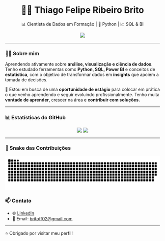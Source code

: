 <!-- Foto e título -->


<h1 align="center">  👨‍💻 Thiago Felipe Ribeiro Brito</h1>

<p align="center">
  📊 Cientista de Dados em Formação | 🐍 Python | 📈 SQL & BI
</p>

<p align="center">
  <a href="https://www.linkedin.com/in/thiago-felipe-ribeiro-brito-48201834a/" target="_blank">
    <img src="https://img.shields.io/badge/LinkedIn-Conectar-blue?style=for-the-badge&logo=linkedin"/>
  </a>
</p>

---

### 👨‍💻 Sobre mim

Aprendendo ativamente sobre **análise, visualização e ciência de dados**. Tenho estudado ferramentas como **Python, SQL, Power BI** e conceitos de **estatística**, com o objetivo de transformar dados em **insights** que apoiem a tomada de decisões.

🎯 Estou em busca de uma **oportunidade de estágio** para colocar em prática o que venho aprendendo e seguir evoluindo profissionalmente. Tenho muita **vontade de aprender**, crescer na área e **contribuir com soluções.**

---

### 📊 Estatísticas do GitHub

<div align="center">
  <img src="https://github-readme-stats.vercel.app/api?username=thiago207&show_icons=true&theme=tokyonight&count_private=true"/>
  <img src="https://github-readme-stats.vercel.app/api/top-langs/?username=thiago207&layout=compact&theme=tokyonight"/>
</div>

---

### 🐍 Snake das Contribuições

<picture align="center">
  <source media="(prefers-color-scheme: dark)" srcset="https://raw.githubusercontent.com/thiago207/thiago207/output/github-contribution-grid-snake-dark.svg">
  <source media="(prefers-color-scheme: light)" srcset="https://raw.githubusercontent.com/thiago207/thiago207/output/github-contribution-grid-snake-dark.svg">
  <img align="center" alt="github contribution grid snake animation" src="https://raw.githubusercontent.com/mari4souza/mari4souza/output/github-contribution-grid-snake.svg">
</picture>

### 📫 Contato

- 🌐 [LinkedIn](https://www.linkedin.com/in/thiago-felipe-ribeiro-brito-48201834a/)
- 📧 Email: britoff02@gmail.com

---

⭐ Obrigado por visitar meu perfil!
